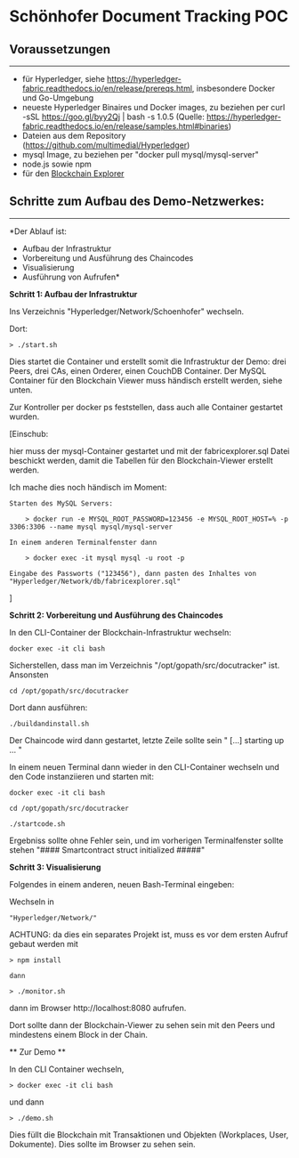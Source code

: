 # Schönhofer Document Tracking POC

## Voraussetzungen
**************
- für Hyperledger, siehe https://hyperledger-fabric.readthedocs.io/en/release/prereqs.html, insbesondere Docker und Go-Umgebung
- neueste Hyperledger Binaires und Docker images, zu beziehen per
	curl -sSL https://goo.gl/byy2Qj | bash -s 1.0.5
	(Quelle: https://hyperledger-fabric.readthedocs.io/en/release/samples.html#binaries)
- Dateien aus dem Repository (https://github.com/multimedial/Hyperledger)
- mysql Image, zu beziehen per "docker pull mysql/mysql-server"
- node.js sowie npm 
- für den [Blockchain Explorer](https://github.com/hyperledger/blockchain-explorer#requirements)


## Schritte zum Aufbau des Demo-Netzwerkes: 
****************************************
*Der Ablauf ist:
- Aufbau der Infrastruktur
- Vorbereitung und Ausführung des Chaincodes
- Visualisierung
- Ausführung von Aufrufen*

**Schritt 1: Aufbau der Infrastruktur**

Ins Verzeichnis "Hyperledger/Network/Schoenhofer" wechseln.

Dort:

	> ./start.sh
	
Dies startet die Container und erstellt somit die Infrastruktur der Demo:
drei Peers, drei CAs, einen Orderer, einen CouchDB Container. Der MySQL Container für den Blockchain Viewer muss händisch erstellt werden, siehe unten.

Zur Kontroller per docker ps feststellen, dass auch alle Container gestartet wurden.


[Einschub: 

hier muss der mysql-Container gestartet und mit der fabricexplorer.sql Datei beschickt werden, damit die Tabellen für den Blockchain-Viewer erstellt werden.

Ich mache dies noch händisch im Moment: 

	Starten des MySQL Servers:
	
		> docker run -e MYSQL_ROOT_PASSWORD=123456 -e MYSQL_ROOT_HOST=% -p 3306:3306 --name mysql mysql/mysql-server

	In einem anderen Terminalfenster dann
	
		> docker exec -it mysql mysql -u root -p

	Eingabe des Passworts ("123456"), dann pasten des Inhaltes von "Hyperledger/Network/db/fabricexplorer.sql"

]


**Schritt 2: Vorbereitung und Ausführung des Chaincodes**

In den CLI-Container der Blockchain-Infrastruktur wechseln:

	docker exec -it cli bash

Sicherstellen, dass man im Verzeichnis "/opt/gopath/src/docutracker" ist. Ansonsten
	
	cd /opt/gopath/src/docutracker
	
Dort dann ausführen:

	./buildandinstall.sh
	
Der Chaincode wird dann gestartet, letzte Zeile sollte sein " [...] starting up ... "

In einem neuen Terminal dann wieder in den CLI-Container wechseln und den Code instanziieren und starten mit:

	docker exec -it cli bash
	
	cd /opt/gopath/src/docutracker
	
	./startcode.sh
	
Ergebniss sollte ohne Fehler sein, und im vorherigen Terminalfenster sollte stehen "#### Smartcontract struct initialized #####"



**Schritt 3: Visualisierung**

Folgendes in einem anderen, neuen Bash-Terminal eingeben: 

Wechseln in 

	"Hyperledger/Network/"

ACHTUNG: da dies ein separates Projekt ist, muss es vor dem ersten Aufruf gebaut werden mit 

	> npm install
	
	dann

	> ./monitor.sh
	
dann im Browser http://localhost:8080 aufrufen.

Dort sollte dann der Blockchain-Viewer zu sehen sein mit den Peers und mindestens einem Block in der Chain.



** Zur Demo **

In den CLI Container wechseln, 

	> docker exec -it cli bash

und dann 

	> ./demo.sh
	
Dies füllt die Blockchain mit Transaktionen und Objekten (Workplaces, User, Dokumente). Dies sollte im Browser zu sehen sein.



